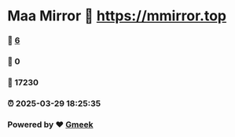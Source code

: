 # Maa Mirror :link: https://mmirror.top 
### :page_facing_up: [6](https://mmirror.top/tag.html) 
### :speech_balloon: 0 
### :hibiscus: 17230 
### :alarm_clock: 2025-03-29 18:25:35 
### Powered by :heart: [Gmeek](https://github.com/Meekdai/Gmeek)

